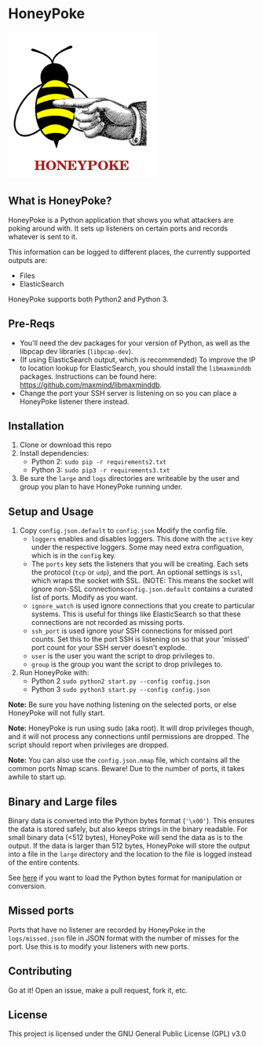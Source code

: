 # HoneyPoke

![HoneyPoke Logo](honeypoke.png)

## What is HoneyPoke?

HoneyPoke is a Python application that shows you what attackers are poking around with. It sets up listeners on certain ports and records whatever is sent to it. 

This information can be logged to different places, the currently supported outputs are:
* Files
* ElasticSearch

HoneyPoke supports both Python2 and Python 3.

## Pre-Reqs

* You'll need the dev packages for your version of Python, as well as the libpcap dev libraries (`libpcap-dev`).
* (If using ElasticSearch output, which is recommended) To improve the IP to location lookup for ElasticSearch, you should install the `libmaxminddb` packages. Instructions can be found here: https://github.com/maxmind/libmaxminddb.
* Change the port your SSH server is listening on so you can place a HoneyPoke listener there instead.

## Installation

1. Clone or download this repo
2. Install dependencies: 
    * Python 2: `sudo pip -r requirements2.txt` 
    * Python 3: `sudo pip3 -r requirements3.txt` 
3. Be sure the `large` and `logs` directories are writeable by the user and group you plan to have HoneyPoke running under.

## Setup and Usage

1. Copy `config.json.default`  to `config.json` Modify the config file. 
    * `loggers` enables and disables loggers. This done with the `active` key under the respective loggers. Some may need extra configuation, which is in the `config` key.
    * The `ports` key sets the listeners that you will be creating. Each sets the protocol (`tcp` or `udp`), and the port. An optional settings is `ssl`, which wraps the socket with SSL. (NOTE: This means the socket will ignore non-SSL connections`config.json.default` contains a curated list of ports. Modify as you want.
    * `ignore_watch` is used ignore connections that you create to particular systems. This is useful for things like ElasticSearch so that these connections are not recorded as missing ports.
    * `ssh_port` is used ignore your SSH connections for missed port counts. Set this to the port SSH is listening on so that your 'missed' port count for your SSH server doesn't explode.
    * `user` is the user you want the script to drop privileges to.
    * `group` is the group you want the script to drop privileges to.
2. Run HoneyPoke with:
    * Python 2 `sudo python2 start.py --config config.json`
    * Python 3 `sudo python3 start.py --config config.json`

**Note:** Be sure you have nothing listening on the selected ports, or else HoneyPoke will not fully start.

**Note:** HoneyPoke is run using sudo (aka root). It will drop privileges though, and it will not process any connections until permissions are dropped. The script should report when privileges are dropped.

**Note:** You can also use the `config.json.nmap` file, which contains all the common ports Nmap scans. Beware! Due to the number of ports, it takes awhile to start up.

## Binary and Large files

Binary data is converted into the Python bytes format (`'\x00'`). This ensures the data is stored safely, but also keeps strings in the binary readable. For small binary data (<512 bytes), HoneyPoke will send the data as is to the output. If the data is larger than 512 bytes, HoneyPoke will store the output into a file in the `large` directory and the location to the file is logged instead of the entire contents.

See [here](https://stackoverflow.com/questions/43337544/read-bytes-string-from-file-in-python3) if you want to load the Python bytes format for manipulation or conversion.

## Missed ports

Ports that have no listener are recorded by HoneyPoke in the `logs/missed.json` file in JSON format with the number of misses for the port. Use this is to modify your listeners with new ports.

## Contributing

Go at it! Open an issue, make a pull request, fork it, etc.

## License

This project is licensed under the GNU General Public License (GPL) v3.0